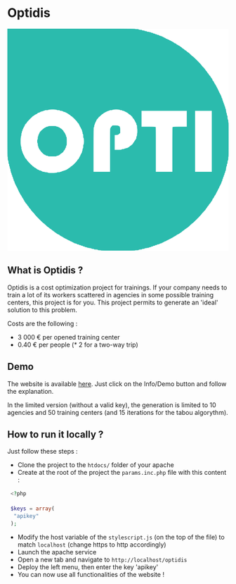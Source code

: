 # Optidis

<img src="./logo.svg">

## What is Optidis ?

Optidis is a cost optimization project for trainings.
If your company needs to train a lot of its workers scattered in agencies in some possible training centers, this project is for you.
This project permits to generate an 'ideal' solution to this problem.

Costs are the following :
* 3 000 € per opened training center
* 0.40 € per people (* 2 for a two-way trip)


## Demo

The website is available [here](http://optidis.chbe.fr).
Just click on the Info/Demo button and follow the explanation.

In the limited version (without a valid key), the generation is limited to 10 agencies and 50 training centers (and 15 iterations for the tabou algorythm).


## How to run it locally ?

Just follow these steps :
* Clone the project to the `htdocs/` folder of your apache
* Create at the root of the project the `params.inc.php` file with this content :
``` php
 <?php
 
 $keys = array(
  "apikey"
 );
``` 
* Modify the host variable of the `stylescript.js` (on the top of the file) to match `localhost` (change https to http accordingly)
* Launch the apache service
* Open a new tab and navigate to `http://localhost/optidis`
* Deploy the left menu, then enter the key 'apikey'
* You can now use all functionalities of the website !
